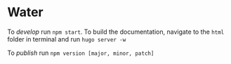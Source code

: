 # Water

To *develop* run `npm start`. To build the documentation, navigate to the `html` folder in terminal and run `hugo server -w`

To *publish* run `npm version [major, minor, patch]`
